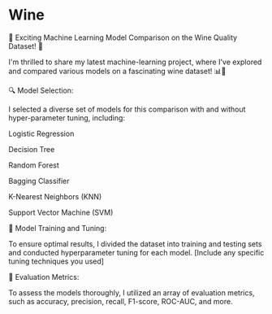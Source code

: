 # Wine
🍷 Exciting Machine Learning Model Comparison on the Wine Quality Dataset! 🍷

I'm thrilled to share my latest machine-learning project, where I've explored and compared various models on a fascinating wine dataset! 📊🤖



🔍 Model Selection:

I selected a diverse set of models for this comparison with and without hyper-parameter tuning, including:

Logistic Regression

Decision Tree

Random Forest

Bagging Classifier

K-Nearest Neighbors (KNN)

Support Vector Machine (SVM)

🔄 Model Training and Tuning:

To ensure optimal results, I divided the dataset into training and testing sets and conducted hyperparameter tuning for each model. [Include any specific tuning techniques you used]

🎯 Evaluation Metrics:

To assess the models thoroughly, I utilized an array of evaluation metrics, such as accuracy, precision, recall, F1-score, ROC-AUC, and more.
